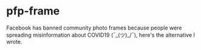 # pfp-frame
Facebook has banned community photo frames because people were spreading misinformation about COVID19 (¯\_(ツ)_/¯), here's the alternative I wrote.
